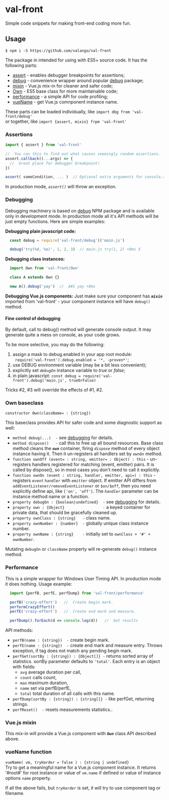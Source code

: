 # val-front

Simple code snippets for making front-end coding more fun.

## Usage
```
$ npm i -S https://github.com/valango/val-front
```
The package in intended for using with ES5+ source code. It has the following parts:

* [assert](#assertions) - enables debugger breakpoints for assertions;
* [debug](#debugging) - convenience wrapper around popular 
  [debug](https://github.com/visionmedia/debug]) package;
* [mixin](#vuejs-mixin) - Vue.js mix-in for cleaner and safer code;
* [Own](#own-baseclass) - ES5 base class for more maintainable code;
* [performance](#performance) - a simple API for code profiling;
* [vueName](#vuename-function) - get Vue.js comnponent instance name.

These parts can be loaded individually, like `import dbg from 'val-front/debug'`<br />
or together, like `import {assert, mixin} frpm 'val-front'`

### Assertions
```javascript
import { assert } from 'val-front'

//  You can this to find out what causes seemingly random assertions.
assert.callback((...args) => {
  //  Great place for debugger breakpoint!
})

assert( someCondition, ... )  // Optional extra arguments for console.assert() 
```
In production mode, _`assert()`_ will throw an exception.

### Debugging
Debugging machinery is based on [debug](https://github.com/visionmedia/debug])
NPM package and is available only in development mode. In production mode all it's API
methods will be just empty functions. Here are simple examples:

**Debugging plain javascript code:**
```javascript
  const debug = require('val-front/debug')('main.js')

  debug('try(%d, %o)', 1, 2, 3)  // main.js try(1, 2) +0ms 3
```

**Debugging class instances:**
```javascript
  import Own from 'val-front/Own'

  class A extends Own {}

  new A().debug('yay')  //  A#1 yay +0ms
```

**Debugging Vue.js components:**
Just make sure your component has _**`mixin`**_ imported from 'val-front' -
your component instance will have `debug()` method.

#### Fine control of debugging
By default, call to debug() method will generate console output.
It may generate quite a mess on console, as your code grows.

To be more selective, you may do the following:
   1. assign a mask to debug.enabled in your app root module:<br />
   ` require('val-front').debug.enabled = '*, -proven*'`;
   1. use DEBUG environment variable (may be a bit less convenient);
   1. explicitly set _`debugOn`_ instance variable to _true_ or _false_;
   1. in plain javascript: `const debug = require('val-front').debug('main.js', trueOrFalse)`

Tricks #2, #3 will override the effects of #1, #2.

### Own baseclass
`constructor Own(className= : {string})`

This baseclass provides API for safer code and some diagnostic support as well:
   * `method debug(...)  -` see [debugging](#debugging) for details.
   * `method dispose()   -` call this to free up all bound resources.
   Base class method cleans the _**`own`**_ container, firing _`dispose`_ method of every
   object instance having it. Then it un-registers all handlers set by _`ownOn`_ method.
   * `function ownOff (event= : string, emitter= : Object) : this` -
   un-registers handlers registered for matching (event, emitter) pairs.
   It is called by dispose(), so in most cases you don't need to call it explicitly.
   * `function ownOn (event : string, handler, emitter, api=) : this` -
   registers _`event`_ _`handler`_ with _`emitter`_ object.
   If emitter API differs from `addEventListener/removeEventListener` or `$on/$off`,
   then you need explicitly define api, like `['on', 'off']`.
   The _`handler`_ parameter can be instance method name or a function.
   * `property debugOn : {boolean|undefined}  -` see [debugging](#debugging) for details.
   * `property own : {Object}                 -`
   a keyed container for private data, that should be gracefully cleaned up.
   * `property ownClass : {string}   -` class name.
   * `property ownNumber : {number}  -` globally unique class instance number.
   * `property ownName : {string}    -` initially set to `ownClass + '#' + ownNumber`.
   
Mutating `debugOn` or `className` property will re-generate `debug()` instance method.

### Performance
This is a simple wrapper for Windows User Timing API. In production mode it does nothing.
Usage example:
```javascript
  import {perfB, perfE, perfDump} from 'val-front/performance'

  perfB('crazy-effort')   //  Create begin mark.
  performCrazyEffort()
  perfE('crazy-effort')   //  Create end mark and measure.

  perfDump().forEach(d => console.log(d))   //  Get results
```

API methods:
   * `perfB(name : {string})  -` create begin mark.
   * `perfE(name : {string})  -` create end mark and measure entry. Throws exception,
   if tag does not match any pending begin mark.
   * `perfGet(sortBy : {string}) : {Object[]} -` returns sorted array of statistics.
   sortBy parameter defaults to `'total'`. Each entry is an object with fields:
      - `avg` average duration per call,
      - `count` calls count,
      - `max` maximum duration,
      - `name` set via perfB/perfE,
      - `total` total duration of all calls with this name.
   * `perfDump(sortBy : {string}) : {string[]} -` like perfGet, returning strings.
   * `perfReset()  -` resets measurements statistics..

### Vue.js mixin
This mix-in will provide a Vue.js component with _**`Own`**_ class API described above.

### vueName function
`vueName( vm, tryHarder = false ) : {string | undefined}`<br />
Try to get a meaningful name for a Vue.js component instance.
It returns '#root#' for root instance or value of `vm.name` if defined or value of
instance options _`name`_ property.

If all the above fails, but _`tryHarder`_ is set, it will try to use component tag or filename.
